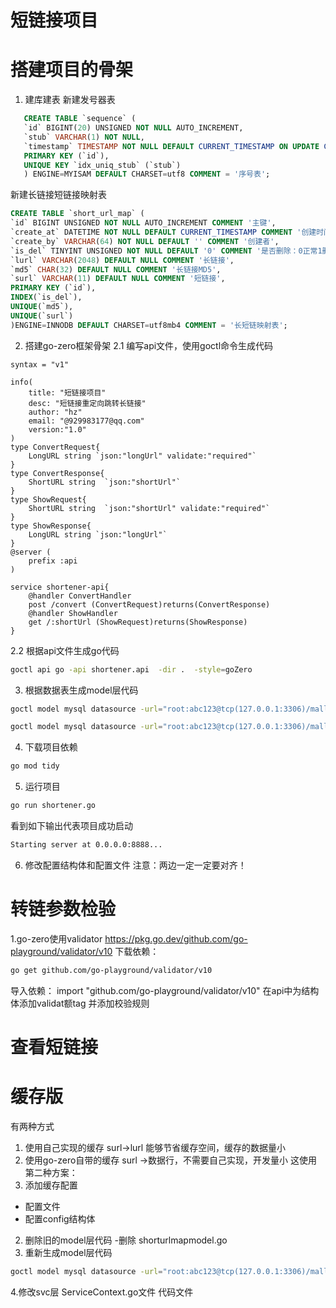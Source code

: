 # 短链接项目
# 搭建项目的骨架
1. 建库建表
新建发号器表
````sql
   CREATE TABLE `sequence` (
   `id` BIGINT(20) UNSIGNED NOT NULL AUTO_INCREMENT,
   `stub` VARCHAR(1) NOT NULL,
   `timestamp` TIMESTAMP NOT NULL DEFAULT CURRENT_TIMESTAMP ON UPDATE CURRENT_TIMESTAMP,
   PRIMARY KEY (`id`),
   UNIQUE KEY `idx_uniq_stub` (`stub`)
   ) ENGINE=MYISAM DEFAULT CHARSET=utf8 COMMENT = '序号表';
````
新建长链接短链接映射表
````sql
CREATE TABLE `short_url_map` (
`id` BIGINT UNSIGNED NOT NULL AUTO_INCREMENT COMMENT '主键',
`create_at` DATETIME NOT NULL DEFAULT CURRENT_TIMESTAMP COMMENT '创建时间',
`create_by` VARCHAR(64) NOT NULL DEFAULT '' COMMENT '创建者',
`is_del` TINYINT UNSIGNED NOT NULL DEFAULT '0' COMMENT '是否删除：0正常1删除',
`lurl` VARCHAR(2048) DEFAULT NULL COMMENT '长链接',
`md5` CHAR(32) DEFAULT NULL COMMENT '长链接MD5',
`surl` VARCHAR(11) DEFAULT NULL COMMENT '短链接',
PRIMARY KEY (`id`),
INDEX(`is_del`),
UNIQUE(`md5`),
UNIQUE(`surl`)
)ENGINE=INNODB DEFAULT CHARSET=utf8mb4 COMMENT = '长短链映射表';
 ````
2. 搭建go-zero框架骨架
2.1 编写api文件，使用goctl命令生成代码
````api
syntax = "v1"

info(
    title: "短链接项目"
    desc: "短链接重定向跳转长链接"
    author: "hz"
    email: "@929983177@qq.com"
    version:"1.0"
)
type ConvertRequest{
    LongURL string `json:"longUrl" validate:"required"`
}
type ConvertResponse{
    ShortURL string  `json:"shortUrl"`
}
type ShowRequest{
    ShortURL string  `json:"shortUrl" validate:"required"`
}
type ShowResponse{
    LongURL string `json:"longUrl"`
}
@server (
    prefix :api
)

service shortener-api{
    @handler ConvertHandler
    post /convert (ConvertRequest)returns(ConvertResponse)
    @handler ShowHandler
    get /:shortUrl (ShowRequest)returns(ShowResponse)
}
````
2.2 根据api文件生成go代码
````bash
goctl api go -api shortener.api  -dir .  -style=goZero
````
3. 根据数据表生成model层代码
````bash
goctl model mysql datasource -url="root:abc123@tcp(127.0.0.1:3306)/mall" -table="sequence" -dir="./model"  

goctl model mysql datasource -url="root:abc123@tcp(127.0.0.1:3306)/mall" -table="short_url_map" -dir="./model" 
````
4. 下载项目依赖
````bash
go mod tidy
````
5. 运行项目
````bash
go run shortener.go
````
看到如下输出代表项目成功启动
````bash
Starting server at 0.0.0.0:8888...
````
6. 修改配置结构体和配置文件
注意：两边一定一定要对齐！

# 转链参数检验
1.go-zero使用validator
https://pkg.go.dev/github.com/go-playground/validator/v10
下载依赖：
````bash
go get github.com/go-playground/validator/v10
````
导入依赖：
import "github.com/go-playground/validator/v10"
在api中为结构体添加validat额tag 并添加校验规则

# 查看短链接
# 缓存版
有两种方式
1. 使用自己实现的缓存  surl->lurl 能够节省缓存空间，缓存的数据量小
2. 使用go-zero自带的缓存 surl ->数据行，不需要自己实现，开发量小
这使用第二种方案：
1. 添加缓存配置
 - 配置文件
 - 配置config结构体
2. 删除旧的model层代码
 -删除 shorturlmapmodel.go
3. 重新生成model层代码
````bash
goctl model mysql datasource -url="root:abc123@tcp(127.0.0.1:3306)/mall" -table="short_url_map" -dir="./model" -c
````
4.修改svc层 ServiceContext.go文件 代码文件